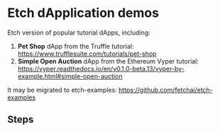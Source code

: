 # Etch dApplication demos
Etch version of popular tutorial dApps, including:

1) **Pet Shop** dApp from the Truffle tutorial: https://www.trufflesuite.com/tutorials/pet-shop
2) **Simple Open Auction** dApp from the Ethereum Vyper tutorial:
https://vyper.readthedocs.io/en/v0.1.0-beta.13/vyper-by-example.html#simple-open-auction

It may be migrated to etch-examples: https://github.com/fetchai/etch-examples


## Steps
